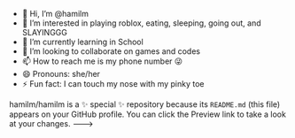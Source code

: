 - 👋 Hi, I’m @hamilm
- 👀 I’m interested in playing roblox, eating, sleeping, going out, and SLAYINGGG
- 🌱 I’m currently learning in School
- 💞️ I’m looking to collaborate on games and codes
- 📫 How to reach me is my phone number 😜
- 😄 Pronouns: she/her
- ⚡ Fun fact: I can touch my nose with my pinky toe


hamilm/hamilm is a ✨ special ✨ repository because its `README.md` (this file) appears on your GitHub profile.
You can click the Preview link to take a look at your changes.
--->
